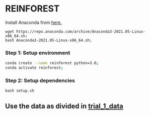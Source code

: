 # REINFOREST

Install Anaconda from [here.](https://repo.anaconda.com/archive/Anaconda3-2021.05-Linux-x86_64.sh)
```
wget https://repo.anaconda.com/archive/Anaconda3-2021.05-Linux-x86_64.sh;
bash Anaconda3-2021.05-Linux-x86_64.sh;
```

### Step 1: Setup environment
```bash
conda create --name reinforest python=3.6;
conda activate reinforest;
```
### Step 2: Setup dependencies
```
bash setup.sh
```

## Use the data as divided in [trial_1_data](data/atcoder/trial_1_data)
